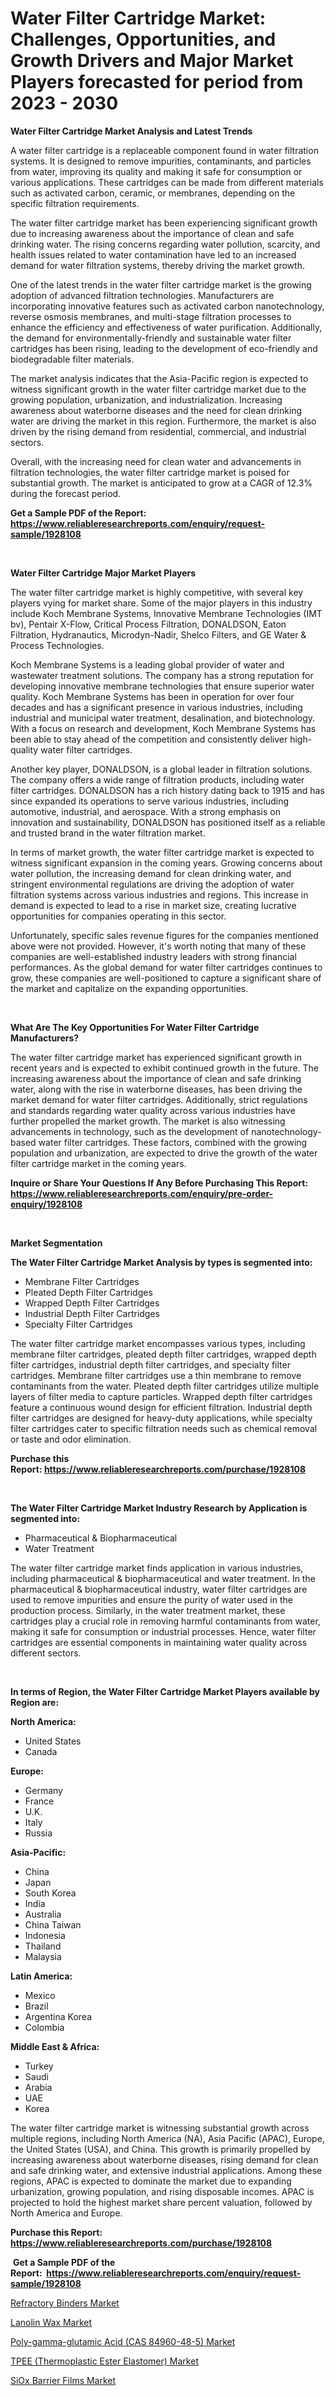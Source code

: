 <p><h1>Water Filter Cartridge Market: Challenges, Opportunities, and Growth Drivers and Major Market Players forecasted for period from 2023 - 2030</h1></p><p><strong>Water Filter Cartridge Market Analysis and Latest Trends</strong></p>
<p><p>A water filter cartridge is a replaceable component found in water filtration systems. It is designed to remove impurities, contaminants, and particles from water, improving its quality and making it safe for consumption or various applications. These cartridges can be made from different materials such as activated carbon, ceramic, or membranes, depending on the specific filtration requirements.</p><p>The water filter cartridge market has been experiencing significant growth due to increasing awareness about the importance of clean and safe drinking water. The rising concerns regarding water pollution, scarcity, and health issues related to water contamination have led to an increased demand for water filtration systems, thereby driving the market growth.</p><p>One of the latest trends in the water filter cartridge market is the growing adoption of advanced filtration technologies. Manufacturers are incorporating innovative features such as activated carbon nanotechnology, reverse osmosis membranes, and multi-stage filtration processes to enhance the efficiency and effectiveness of water purification. Additionally, the demand for environmentally-friendly and sustainable water filter cartridges has been rising, leading to the development of eco-friendly and biodegradable filter materials.</p><p>The market analysis indicates that the Asia-Pacific region is expected to witness significant growth in the water filter cartridge market due to the growing population, urbanization, and industrialization. Increasing awareness about waterborne diseases and the need for clean drinking water are driving the market in this region. Furthermore, the market is also driven by the rising demand from residential, commercial, and industrial sectors.</p><p>Overall, with the increasing need for clean water and advancements in filtration technologies, the water filter cartridge market is poised for substantial growth. The market is anticipated to grow at a CAGR of 12.3% during the forecast period.</p></p>
<p><strong>Get a Sample PDF of the Report:&nbsp; <a href="https://www.reliableresearchreports.com/enquiry/request-sample/1928108">https://www.reliableresearchreports.com/enquiry/request-sample/1928108</a></strong></p>
<p>&nbsp;</p>
<p><strong>Water Filter Cartridge Major Market Players</strong></p>
<p><p>The water filter cartridge market is highly competitive, with several key players vying for market share. Some of the major players in this industry include Koch Membrane Systems, Innovative Membrane Technologies (IMT bv), Pentair X-Flow, Critical Process Filtration, DONALDSON, Eaton Filtration, Hydranautics, Microdyn-Nadir, Shelco Filters, and GE Water & Process Technologies.</p><p>Koch Membrane Systems is a leading global provider of water and wastewater treatment solutions. The company has a strong reputation for developing innovative membrane technologies that ensure superior water quality. Koch Membrane Systems has been in operation for over four decades and has a significant presence in various industries, including industrial and municipal water treatment, desalination, and biotechnology. With a focus on research and development, Koch Membrane Systems has been able to stay ahead of the competition and consistently deliver high-quality water filter cartridges.</p><p>Another key player, DONALDSON, is a global leader in filtration solutions. The company offers a wide range of filtration products, including water filter cartridges. DONALDSON has a rich history dating back to 1915 and has since expanded its operations to serve various industries, including automotive, industrial, and aerospace. With a strong emphasis on innovation and sustainability, DONALDSON has positioned itself as a reliable and trusted brand in the water filtration market.</p><p>In terms of market growth, the water filter cartridge market is expected to witness significant expansion in the coming years. Growing concerns about water pollution, the increasing demand for clean drinking water, and stringent environmental regulations are driving the adoption of water filtration systems across various industries and regions. This increase in demand is expected to lead to a rise in market size, creating lucrative opportunities for companies operating in this sector.</p><p>Unfortunately, specific sales revenue figures for the companies mentioned above were not provided. However, it's worth noting that many of these companies are well-established industry leaders with strong financial performances. As the global demand for water filter cartridges continues to grow, these companies are well-positioned to capture a significant share of the market and capitalize on the expanding opportunities.</p></p>
<p>&nbsp;</p>
<p><strong>What Are The Key Opportunities For Water Filter Cartridge Manufacturers?</strong></p>
<p><p>The water filter cartridge market has experienced significant growth in recent years and is expected to exhibit continued growth in the future. The increasing awareness about the importance of clean and safe drinking water, along with the rise in waterborne diseases, has been driving the market demand for water filter cartridges. Additionally, strict regulations and standards regarding water quality across various industries have further propelled the market growth. The market is also witnessing advancements in technology, such as the development of nanotechnology-based water filter cartridges. These factors, combined with the growing population and urbanization, are expected to drive the growth of the water filter cartridge market in the coming years.</p></p>
<p><strong>Inquire or Share Your Questions If Any Before Purchasing This Report: <a href="https://www.reliableresearchreports.com/enquiry/pre-order-enquiry/1928108">https://www.reliableresearchreports.com/enquiry/pre-order-enquiry/1928108</a></strong></p>
<p>&nbsp;</p>
<p><strong>Market Segmentation</strong></p>
<p><strong>The Water Filter Cartridge Market Analysis by types is segmented into:</strong></p>
<p><ul><li>Membrane Filter Cartridges</li><li>Pleated Depth Filter Cartridges</li><li>Wrapped Depth Filter Cartridges</li><li>Industrial Depth Filter Cartridges</li><li>Specialty Filter Cartridges</li></ul></p>
<p><p>The water filter cartridge market encompasses various types, including membrane filter cartridges, pleated depth filter cartridges, wrapped depth filter cartridges, industrial depth filter cartridges, and specialty filter cartridges. Membrane filter cartridges use a thin membrane to remove contaminants from the water. Pleated depth filter cartridges utilize multiple layers of filter media to capture particles. Wrapped depth filter cartridges feature a continuous wound design for efficient filtration. Industrial depth filter cartridges are designed for heavy-duty applications, while specialty filter cartridges cater to specific filtration needs such as chemical removal or taste and odor elimination.</p></p>
<p><strong>Purchase this Report:&nbsp;<a href="https://www.reliableresearchreports.com/purchase/1928108">https://www.reliableresearchreports.com/purchase/1928108</a></strong></p>
<p>&nbsp;</p>
<p><strong>The Water Filter Cartridge Market Industry Research by Application is segmented into:</strong></p>
<p><ul><li>Pharmaceutical & Biopharmaceutical</li><li>Water Treatment</li></ul></p>
<p><p>The water filter cartridge market finds application in various industries, including pharmaceutical & biopharmaceutical and water treatment. In the pharmaceutical & biopharmaceutical industry, water filter cartridges are used to remove impurities and ensure the purity of water used in the production process. Similarly, in the water treatment market, these cartridges play a crucial role in removing harmful contaminants from water, making it safe for consumption or industrial processes. Hence, water filter cartridges are essential components in maintaining water quality across different sectors.</p></p>
<p>&nbsp;</p>
<p><strong>In terms of Region, the Water Filter Cartridge Market Players available by Region are:</strong></p>
<p>
    <p> <strong> North America: </strong>
        <ul>
            <li>United States</li>
            <li>Canada</li>
        </ul>
        </p> 
    <p> <strong> Europe: </strong>
        <ul>
            <li>Germany</li>
            <li>France</li>
            <li>U.K.</li>
            <li>Italy</li>
            <li>Russia</li>
        </ul>
        </p> 
    <p> <strong> Asia-Pacific: </strong>
        <ul>
            <li>China</li>
            <li>Japan</li>
            <li>South Korea</li>
            <li>India</li>
            <li>Australia</li>
            <li>China Taiwan</li>
            <li>Indonesia</li>
            <li>Thailand</li>
            <li>Malaysia</li>
        </ul>
        </p> 
    <p> <strong> Latin America: </strong>
        <ul>
            <li>Mexico</li>
            <li>Brazil</li>
            <li>Argentina Korea</li>
            <li>Colombia</li>
        </ul>
        </p> 
    <p> <strong> Middle East & Africa: </strong>
        <ul>
            <li>Turkey</li>
            <li>Saudi</li>
            <li>Arabia</li>
            <li>UAE</li>
            <li>Korea</li>
        </ul>
    </p>
    </p>
<p><p>The water filter cartridge market is witnessing substantial growth across multiple regions, including North America (NA), Asia Pacific (APAC), Europe, the United States (USA), and China. This growth is primarily propelled by increasing awareness about waterborne diseases, rising demand for clean and safe drinking water, and extensive industrial applications. Among these regions, APAC is expected to dominate the market due to expanding urbanization, growing population, and rising disposable incomes. APAC is projected to hold the highest market share percent valuation, followed by North America and Europe.</p></p>
<p><strong>Purchase this Report: <a href="https://www.reliableresearchreports.com/purchase/1928108">https://www.reliableresearchreports.com/purchase/1928108</a></strong></p>
<p>&nbsp;<strong>Get a Sample PDF of the Report:&nbsp;&nbsp;<a href="https://www.reliableresearchreports.com/enquiry/request-sample/1928108">https://www.reliableresearchreports.com/enquiry/request-sample/1928108</a></strong></p>
<p><strong></strong></p>
<p><p><a href="https://medium.com/@noelkunzei1/refractory-binders-market-exploring-market-share-market-trends-and-future-growth-7d714157ed60">Refractory Binders Market</a></p><p><a href="https://medium.com/@lorenzmayer1995/lanolin-wax-market-the-key-to-successful-business-strategy-forecast-till-2030-a3a0cde89b36">Lanolin Wax Market</a></p><p><a href="https://www.linkedin.com/pulse/poly-gamma-glutamic-acid-cas-84960-48-5-market-size-share-a3cxe/">Poly-gamma-glutamic Acid (CAS 84960-48-5) Market</a></p><p><a href="https://www.linkedin.com/pulse/tpee-thermoplastic-ester-elastomer-market-challenges-yjn3e/">TPEE (Thermoplastic Ester Elastomer) Market</a></p><p><a href="https://www.linkedin.com/pulse/siox-barrier-films-market-size-growth-forecast-from-2023-cx8ue/">SiOx Barrier Films Market</a></p></p>